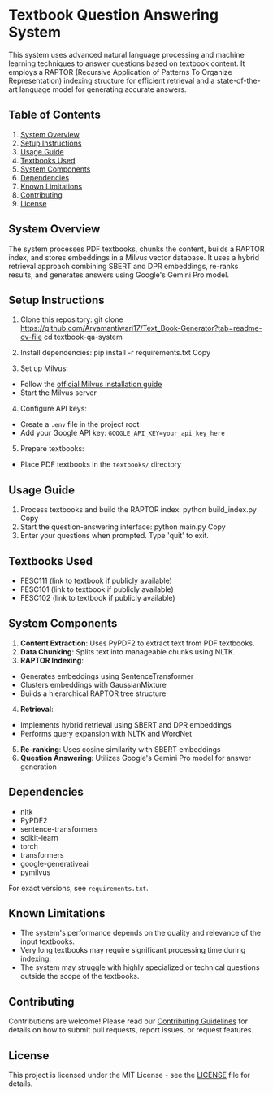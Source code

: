 # Textbook Question Answering System

This system uses advanced natural language processing and machine learning techniques to answer questions based on textbook content. It employs a RAPTOR (Recursive Application of Patterns To Organize Representation) indexing structure for efficient retrieval and a state-of-the-art language model for generating accurate answers.

## Table of Contents
1. [System Overview](#system-overview)
2. [Setup Instructions](#setup-instructions)
3. [Usage Guide](#usage-guide)
4. [Textbooks Used](#textbooks-used)
5. [System Components](#system-components)
6. [Dependencies](#dependencies)
7. [Known Limitations](#known-limitations)
8. [Contributing](#contributing)
9. [License](#license)

## System Overview

The system processes PDF textbooks, chunks the content, builds a RAPTOR index, and stores embeddings in a Milvus vector database. It uses a hybrid retrieval approach combining SBERT and DPR embeddings, re-ranks results, and generates answers using Google's Gemini Pro model.

## Setup Instructions

1. Clone this repository:
git clone https://github.com/Aryamantiwari17/Text_Book-Generator?tab=readme-ov-file
cd textbook-qa-system

3. Install dependencies:
pip install -r requirements.txt
Copy
4. Set up Milvus:
- Follow the [official Milvus installation guide](https://milvus.io/docs/install_standalone-docker.md)
- Start the Milvus server

4. Configure API keys:
- Create a `.env` file in the project root
- Add your Google API key: `GOOGLE_API_KEY=your_api_key_here`

5. Prepare textbooks:
- Place PDF textbooks in the `textbooks/` directory

## Usage Guide

1. Process textbooks and build the RAPTOR index:
python build_index.py
Copy
2. Start the question-answering interface:
python main.py
Copy
3. Enter your questions when prompted. Type 'quit' to exit.

## Textbooks Used

- FESC111 (link to textbook if publicly available)
- FESC101 (link to textbook if publicly available)
- FESC102 (link to textbook if publicly available)

## System Components

1. **Content Extraction**: Uses PyPDF2 to extract text from PDF textbooks.
2. **Data Chunking**: Splits text into manageable chunks using NLTK.
3. **RAPTOR Indexing**: 
- Generates embeddings using SentenceTransformer
- Clusters embeddings with GaussianMixture
- Builds a hierarchical RAPTOR tree structure
4. **Retrieval**:
- Implements hybrid retrieval using SBERT and DPR embeddings
- Performs query expansion with NLTK and WordNet
5. **Re-ranking**: Uses cosine similarity with SBERT embeddings
6. **Question Answering**: Utilizes Google's Gemini Pro model for answer generation

## Dependencies

- nltk
- PyPDF2
- sentence-transformers
- scikit-learn
- torch
- transformers
- google-generativeai
- pymilvus

For exact versions, see `requirements.txt`.

## Known Limitations

- The system's performance depends on the quality and relevance of the input textbooks.
- Very long textbooks may require significant processing time during indexing.
- The system may struggle with highly specialized or technical questions outside the scope of the textbooks.

## Contributing

Contributions are welcome! Please read our [Contributing Guidelines](CONTRIBUTING.md) for details on how to submit pull requests, report issues, or request features.

## License

This project is licensed under the MIT License - see the [LICENSE](LICENSE) file for details. 
